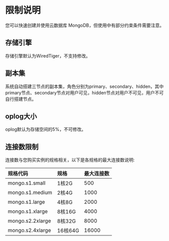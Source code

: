 # 限制说明

您可以快速创建并使用云数据库 MongoDB，但使用中有部分约束条件需要注意。

## 存储引擎
存储引擎默认为WiredTiger，不支持修改。
## 副本集
系统自动搭建三节点的副本集，角色分别为primary、secondary、hidden，其中primary节点、secondary节点对用户可见，hidden节点对用户不可见，用户不可自行搭建节点。
## oplog大小
oplog默认为存储空间的5%，不可修改。
## 连接数限制
连接数与您购买实例的规格相关，以下是各规格的最大连接数说明:

| 规格代码	| 规格	| 最大连接数 |
| :- | :- | :- |
|mongo.s1.small	|1核2G	|500|
|mongo.s1.medium	|2核4G	|1000|
|mongo.s1.large	|4核8G	|2000|
|mongo.s1.xlarge	|8核16G|	4000|
|mongo.s2.2xlarge	|8核32G|	8000|
|mongo.s2.4xlarge	|16核64G|	16000|
